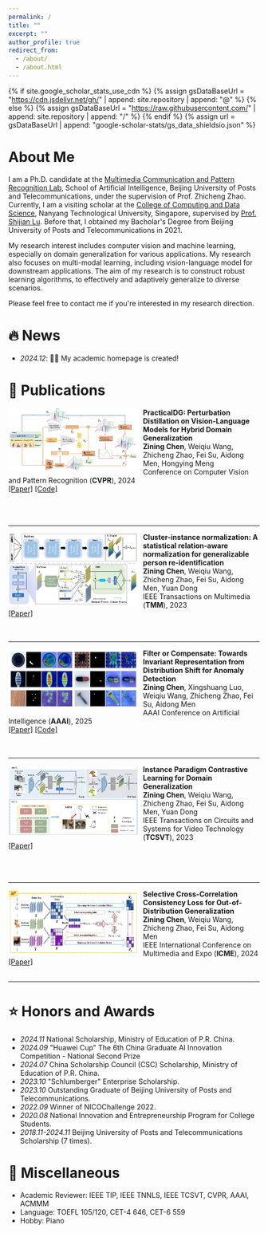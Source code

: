 ```yaml
---
permalink: /
title: ""
excerpt: ""
author_profile: true
redirect_from: 
  - /about/
  - /about.html
---
```


{% if site.google_scholar_stats_use_cdn %}
{% assign gsDataBaseUrl = "https://cdn.jsdelivr.net/gh/" | append: site.repository | append: "@" %}
{% else %}
{% assign gsDataBaseUrl = "https://raw.githubusercontent.com/" | append: site.repository | append: "/" %}
{% endif %}
{% assign url = gsDataBaseUrl | append: "google-scholar-stats/gs_data_shieldsio.json" %}

<span class='anchor' id='about-me'></span>

# About Me

I am a Ph.D. candidate at the [Multimedia Communication and Pattern Recognition Lab](https://mcprl.com/), School of Artificial Intelligence, Beijing University of Posts and Telecommunications, under the supervision of Prof. Zhicheng Zhao. Currently, I am a visiting scholar at the [College of Computing and Data Science](https://www.ntu.edu.sg/computing), Nanyang Technological University, Singapore, supervised by [Prof. Shijian Lu](https://personal.ntu.edu.sg/shijian.lu/). Before that, I obtained my Bacholar's Degree from Beijing University of Posts and Telecommunications in 2021.

My research interest includes computer vision and machine learning, especially on domain generalization for various applications. My research also focuses on multi-modal learning, including vision-language model for downstream applications. The aim of my research is to construct robust learning algorithms, to effectively and adaptively generalize to diverse scenarios.

Please feel free to contact me if you're interested in my research direction.


# 🔥 News 
- *2024.12*: 🎉🎉 My academic homepage is created!

# 📝 Publications 
<img src="../images/cvpr.jpg" width="260" height="auto" alt="" align="left" style="padding-right: 10px;">

**PracticalDG: Perturbation Distillation on Vision-Language Models for Hybrid Domain Generalization**<br>
**Zining Chen**, Weiqiu Wang, Zhicheng Zhao, Fei Su, Aidong Men, Hongying Meng<br>
Conference on Computer Vision and Pattern Recognition (**CVPR**), 2024<br>
<a href="https://openaccess.thecvf.com/content/CVPR2024/papers/Chen_PracticalDG_Perturbation_Distillation_on_Vision-Language_Models_for_Hybrid_Domain_Generalization_CVPR_2024_paper.pdf">[Paper]</a>
<a href="https://github.com/znchen666/HDG">[Code]</a><br> 
<br>
<br>
<br>

---
<img src="../images/tmm.jpg" width="260" height="auto" alt="" align="left" style="padding-right: 10px;">

**Cluster-instance normalization: A statistical relation-aware normalization for generalizable person re-identification**<br>
**Zining Chen**, Weiqiu Wang, Zhicheng Zhao, Fei Su, Aidong Men, Yuan Dong<br>
IEEE Transactions on Multimedia (**TMM**), 2023<br>
<a href="https://ieeexplore.ieee.org/document/10243072">[Paper]</a>
<br>
<br>
<br>

---
<img src="../images/aaai.jpg" width="260" height="auto" alt="" align="left" style="padding-right: 10px;">

**Filter or Compensate: Towards Invariant Representation from Distribution Shift for Anomaly Detection**<br>
**Zining Chen**, Xingshuang Luo, Weiqiu Wang, Zhicheng Zhao, Fei Su, Aidong Men<br>
AAAI Conference on Artificial Intelligence (**AAAI**), 2025<br>
<a href="https://arxiv.org/abs/2412.10115">[Paper]</a>
<a href="https://github.com/znchen666/FiCo">[Code]</a>
<br>
<br>
<br>

---
<img src="../images/tcsvt.jpg" width="260" height="140" alt="" align="left" style="padding-right: 10px;">

**Instance Paradigm Contrastive Learning for Domain Generalization**<br>
**Zining Chen**, Weiqiu Wang, Zhicheng Zhao, Fei Su, Aidong Men, Yuan Dong<br>
IEEE Transactions on Circuits and Systems for Video Technology (**TCSVT**), 2023<br>
<a href="https://ieeexplore.ieee.org/document/10163491/">[Paper]</a><br>
<br>
<br>
<br>

---
<img src="../images/icme.jpg" width="260" height="130" alt="" align="left" style="padding-right: 10px;">

**Selective Cross-Correlation Consistency Loss for Out-of-Distribution Generalization**<br>
**Zining Chen**, Weiqiu Wang, Zhicheng Zhao, Fei Su, Aidong Men<br>
IEEE International Conference on Multimedia and Expo (**ICME**), 2024<br>
<a href="https://ieeexplore.ieee.org/document/10688222/">[Paper]</a><br>
<br>

---

# ⭐ Honors and Awards
- *2024.11* National Scholarship, Ministry of Education of P.R. China.
- *2024.09* "Huawei Cup" The 6th China Graduate AI Innovation Competition - National Second Prize
- *2024.07* China Scholarship Council (CSC) Scholarship, Ministry of Education of P.R. China.
- *2023.10* "Schlumberger" Enterprise Scholarship.
- *2023.10* Outstanding Graduate of Beijing University of Posts and Telecommunications.
- *2022.09* Winner of NICOChallenge 2022.
- *2020.08* National Innovation and Entrepreneurship Program for College Students.
- *2018.11-2024.11* Beijing University of Posts and Telecommunications Scholarship (7 times).

# 🚩 Miscellaneous
- Academic Reviewer:
  IEEE TIP, IEEE TNNLS, IEEE TCSVT, CVPR, AAAI, ACMMM
- Language:
  TOEFL 105/120, CET-4 646, CET-6 559
- Hobby:
  Piano




